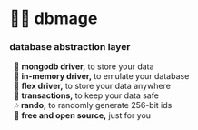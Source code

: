 
# 🧙‍♂️ dbmage

### database abstraction layer

&nbsp; 📗 **mongodb driver,** to store your data  
&nbsp; 🧪 **in-memory driver,** to emulate your database  
&nbsp; 🔮 **flex driver,** to store your data anywhere  
&nbsp; 📜 **transactions,** to keep your data safe  
&nbsp; 🎶 **rando,** to randomly generate 256-bit ids  
&nbsp; 💖 **free and open source,** just for you  
